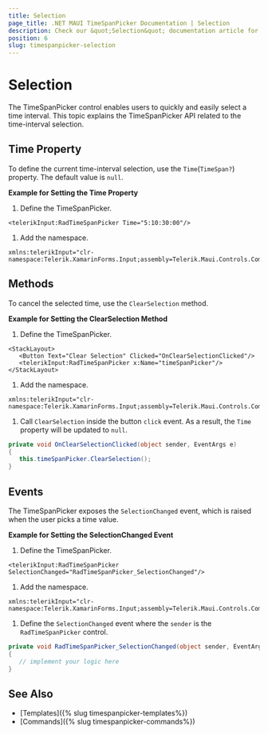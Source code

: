 ```yaml
---
title: Selection
page_title: .NET MAUI TimeSpanPicker Documentation | Selection
description: Check our &quot;Selection&quot; documentation article for Telerik TimeSpanPicker for .NET MAUI.
position: 6
slug: timespanpicker-selection
---
```


# Selection

The TimeSpanPicker control enables users to quickly and easily select a time interval. This topic explains the TimeSpanPicker API related to the time-interval selection.

## Time Property

To define the current time-interval selection, use the `Time`(`TimeSpan?`) property. The default value is `null`.

**Example for Setting the Time Property**

1. Define the TimeSpanPicker.

 ```XAML
<telerikInput:RadTimeSpanPicker Time="5:10:30:00"/>
 ```

1. Add the namespace.

 ```XAML
xmlns:telerikInput="clr-namespace:Telerik.XamarinForms.Input;assembly=Telerik.Maui.Controls.Compatibility"
 ```

## Methods

To cancel the selected time, use the `ClearSelection` method.

**Example for Setting the ClearSelection Method**

1. Define the TimeSpanPicker.

 ```XAML
<StackLayout>
    <Button Text="Clear Selection" Clicked="OnClearSelectionClicked"/>
    <telerikInput:RadTimeSpanPicker x:Name="timeSpanPicker"/>
</StackLayout>
 ```

1. Add the namespace.

 ```XAML
xmlns:telerikInput="clr-namespace:Telerik.XamarinForms.Input;assembly=Telerik.Maui.Controls.Compatibility"
 ```

1. Call `ClearSelection` inside the button `click` event. As a result, the `Time` property will be updated to `null`.

 ```C#
private void OnClearSelectionClicked(object sender, EventArgs e)
{
    this.timeSpanPicker.ClearSelection();
}
 ```

## Events

The TimeSpanPicker exposes the `SelectionChanged` event, which is raised when the user picks a time value.

**Example for Setting the SelectionChanged Event**

1. Define the TimeSpanPicker.

 ```XAML
<telerikInput:RadTimeSpanPicker SelectionChanged="RadTimeSpanPicker_SelectionChanged"/>
 ```

1. Add the namespace.

 ```XAML
xmlns:telerikInput="clr-namespace:Telerik.XamarinForms.Input;assembly=Telerik.Maui.Controls.Compatibility"
 ```

1. Define the `SelectionChanged` event where the `sender` is the `RadTimeSpanPicker` control.

 ```C#
private void RadTimeSpanPicker_SelectionChanged(object sender, EventArgs e)
{
	// implement your logic here
}
 ```

## See Also

- [Templates]({% slug timespanpicker-templates%})
- [Commands]({% slug timespanpicker-commands%})
